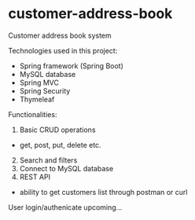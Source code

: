 # customer-address-book

Customer address book system

Technologies used in this project:
- Spring framework (Spring Boot)
- MySQL database
- Spring MVC
- Spring Security
- Thymeleaf 

Functionalities: 
1. Basic CRUD operations
- get, post, put, delete etc.
2. Search and filters
3. Connect to MySQL database 
4. REST API
- ability to get customers list through postman or curl

User login/authenicate upcoming...
